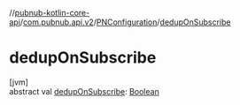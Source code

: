 //[pubnub-kotlin-core-api](../../../index.md)/[com.pubnub.api.v2](../index.md)/[PNConfiguration](index.md)/[dedupOnSubscribe](dedup-on-subscribe.md)

# dedupOnSubscribe

[jvm]\
abstract val [dedupOnSubscribe](dedup-on-subscribe.md): [Boolean](https://kotlinlang.org/api/core/kotlin-stdlib/kotlin/-boolean/index.html)
